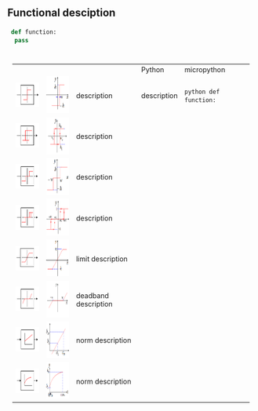 ## Functional desciption ## 

```python
 def function:
  pass
 
```
 
 <table style="padding:10px">
  <tr>
     <td>    </td>
     <td>     </td>
      <td>    </td>
     <td>  Python  </td>  <td>  micropython  </td>
  <tr>
     <td> <img src="https://github.com/2dof/esp_control/blob/main/drawnings/relay_block.png" width="75" height="50" >  </td>
     <td>    <img src="https://github.com/2dof/esp_control/blob/main/drawnings/relay_graph.png" width="75" height="75"> </td>
      <td>   <em>   </em> description   </td>
       <td>   <em>   </em> description   </td> 
      <td>  
  
   <code>python  def function: </code>
       
   </td>
  </tr>
   <tr>
     <td> <img src="https://github.com/2dof/esp_control/blob/main/drawnings/relay2h_block.png" width="75" height="50"></td>
     <td> <img src="https://github.com/2dof/esp_control/blob/main/drawnings/relay2h_graph.png" width="75" height="75">    </td>
     <td>   <em>   </em> description   </td>
  </tr>
   <tr>
     <td>  <img src="https://github.com/2dof/esp_control/blob/main/drawnings/relay3_block.png" width="75" height="50"></td>
     <td> <img src="https://github.com/2dof/esp_control/blob/main/drawnings/relay3_graph.png" width="75" height="75">   </td>
    <td>   <em>   </em> description   </td>
  </tr>
    <tr>
      <td>  <img src="https://github.com/2dof/esp_control/blob/main/drawnings/relay3h_block.png" width="75" height="50"></td> 
      <td> <img src="https://github.com/2dof/esp_control/blob/main/drawnings/relay3h_graph.png" width="75" height="75">  </td>
     <td>   <em>    </em> description  </td>
  </tr>
     <tr>
      <td>  <img src="https://github.com/2dof/esp_control/blob/main/drawnings/limit_block.png" width="75" height="50"></td> 
      <td> <img src="https://github.com/2dof/esp_control/blob/main/drawnings/limit_graph.png" width="75" height="75">   </td>
     <td>   <em>  </em> limit description  </td>  
  </tr>
 
  </tr>
     <tr>
      <td>  <img src="https://github.com/2dof/esp_control/blob/main/drawnings/deadband_block.png" width="75" height="50"></td> 
      <td> <img src="https://github.com/2dof/esp_control/blob/main/drawnings/deadband_graph.png" width="75" height="75">  </td>
     <td>   <em>  </em> deadband  description   </td>
  </tr>
  </tr>
     <tr>
      <td>  <img src="https://github.com/2dof/esp_control/blob/main/drawnings/norm_block.png" width="75" height="50"></td> 
      <td> <img src="https://github.com/2dof/esp_control/blob/main/drawnings/norm_graph.png" width="75" height="75">  </td>
     <td>   <em>  </em> norm  description   </td>
  </tr 
 
   </tr>
     <tr>
      <td>  <img src="https://github.com/2dof/esp_control/blob/main/drawnings/norm_sqrt_block.png" width="75" height="50"></td> 
      <td> <img src="https://github.com/2dof/esp_control/blob/main/drawnings/norm_sqrt_graph.png" width="75" height="75"> </td>
     <td>   <em>   </em> norm  description   </td>
  </tr 
      
      
  
</table>

        
 
